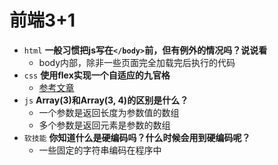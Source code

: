 # 前端3+1
- `html` **一般习惯把js写在`</body>`前，但有例外的情况吗？说说看**
  - body内部，除非一些页面完全加载完后执行的代码
- `css` **使用flex实现一个自适应的九官格**
  - [参考文章](https://blog.csdn.net/wakaka_cy/article/details/82782371)
- `js` **Array(3)和Array(3, 4)的区别是什么？**
  - 一个参数是返回长度为参数值的数组
  - 多个参数是返回元素是参数的数组
- `软技能` **你知道什么是硬编码吗？什么时候会用到硬编码呢？**
  - 一些固定的字符串编码在程序中
